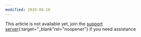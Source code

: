 ```yaml
---
modified: 2020-04-16
---
```


This article is not available yet, join the
 [support server](https://discord.gg/UKPKS4T){:target="_blank"rel="noopener"}
 if you need assistance
